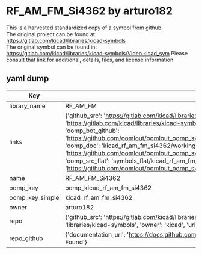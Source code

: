 # RF_AM_FM_Si4362 by arturo182  
This is a harvested standardized copy of a symbol from github.  
The original project can be found at:  
https://gitlab.com/kicad/libraries/kicad-symbols  
The original symbol can be found in:
https://gitlab.com/kicad/libraries/kicad-symbols/Video.kicad_sym
Please consult that link for additional, details, files, and license information.  
## yaml dump  
| Key | Value |  
| --- | --- |  
| library_name | RF_AM_FM |  
| links | {'github_src': 'https://gitlab.com/kicad/libraries/kicad-symbols/Video.kicad_sym', 'github_src_repo': 'https://gitlab.com/kicad/libraries/kicad-symbols', 'oomp_bot': 'kicad_rf_am_fm_si4362/working', 'oomp_bot_github': 'https://github.com/oomlout/oomlout_oomp_symbol_bot/tree/main/kicad_rf_am_fm_si4362/working', 'oomp_doc': 'kicad_rf_am_fm_si4362/working', 'oomp_doc_github': 'https://github.com/oomlout/oomlout_oomp_symbol_doc/tree/main/kicad_rf_am_fm_si4362/working', 'oomp_src_flat': 'symbols_flat/kicad_rf_am_fm_si4362/working', 'oomp_src_flat_github': 'https://github.com/oomlout/oomlout_oomp_symbol_src/tree/main/kicad_rf_am_fm_si4362/working'} |  
| name | RF_AM_FM_Si4362 |  
| oomp_key | oomp_kicad_rf_am_fm_si4362 |  
| oomp_key_simple | kicad_rf_am_fm_si4362 |  
| owner | arturo182 |  
| repo | {'github_src': 'https://gitlab.com/kicad/libraries/kicad-symbols/Video.kicad_sym', 'name': 'libraries/kicad-symbols', 'owner': 'kicad', 'url': 'https://gitlab.com/kicad/libraries/kicad-symbols'} |  
| repo_github | {'documentation_url': 'https://docs.github.com/rest/repos/repos#get-a-repository', 'message': 'Not Found'} |  

